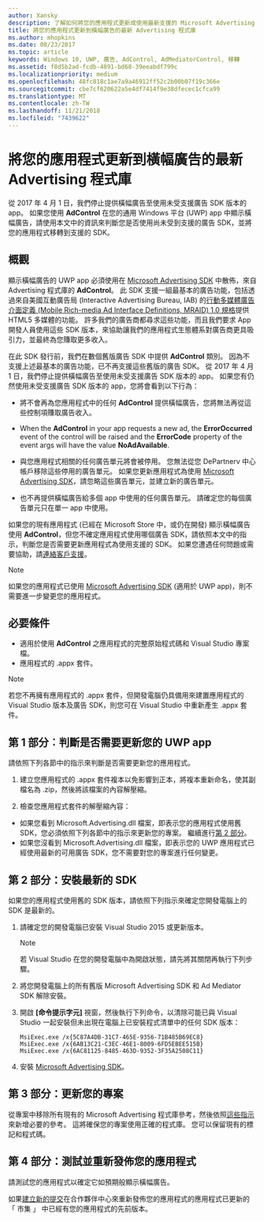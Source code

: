 ```yaml
---
author: Xansky
description: 了解如何將您的應用程式更新成使用最新支援的 Microsoft Advertising 程式庫，並確定您的應用程式會繼續接收橫幅廣告。
title: 將您的應用程式更新到橫幅廣告的最新 Advertising 程式庫
ms.author: mhopkins
ms.date: 08/23/2017
ms.topic: article
keywords: Windows 10, UWP, 廣告, AdControl, AdMediatorControl, 移轉
ms.assetid: f8d5b2ad-fcdb-4891-bd68-39eeabdf799c
ms.localizationpriority: medium
ms.openlocfilehash: 48fc818c1ae7a9a46912ff52c2b00b07f19c366e
ms.sourcegitcommit: cbe7cf620622a5e4df7414f9e38dfecec1cfca99
ms.translationtype: MT
ms.contentlocale: zh-TW
ms.lasthandoff: 11/21/2018
ms.locfileid: "7439622"
---
```

# <a name="update-your-app-to-the-latest-advertising-libraries-for-banner-ads"></a>將您的應用程式更新到橫幅廣告的最新 Advertising 程式庫

從 2017 年 4 月 1 日，我們停止提供橫幅廣告至使用未受支援廣告 SDK 版本的 app。 如果您使用 **AdControl** 在您的通用 Windows 平台 (UWP) app 中顯示橫幅廣告，請使用本文中的資訊來判斷您是否使用尚未受到支援的廣告 SDK，並將您的應用程式移轉到支援的 SDK。

## <a name="overview"></a>概觀

顯示橫幅廣告的 UWP app 必須使用在 [Microsoft Advertising SDK](http://aka.ms/ads-sdk-uwp) 中散佈，來自 Advertising 程式庫的 **AdControl**。 此 SDK 支援一組最基本的廣告功能，包括透過來自美國互動廣告局 (Interactive Advertising Bureau, IAB) 的[行動多媒體廣告介面定義 (Mobile Rich-media Ad Interface Definitions, MRAID) 1.0 規格](http://www.iab.com/wp-content/uploads/2015/08/IAB_MRAID_VersionOne.pdf)提供 HTML5 多媒體的功能。 許多我們的廣告商都尋求這些功能，而且我們要求 App 開發人員使用這些 SDK 版本，來協助讓我們的應用程式生態體系對廣告商更具吸引力，並最終為您賺取更多收入。

在此 SDK 發行前，我們在數個舊版廣告 SDK 中提供 **AdControl** 類別。 因為不支援上述最基本的廣告功能，已不再支援這些舊版的廣告 SDK。 從 2017 年 4 月 1 日，我們停止提供橫幅廣告至使用未受支援廣告 SDK 版本的 app。 如果您有仍然使用未受支援廣告 SDK 版本的 app，您將會看到以下行為：

* 將不會再為您應用程式中的任何 **AdControl** 提供橫幅廣告，您將無法再從這些控制項賺取廣告收入。

* When the **AdControl** in your app requests a new ad, the **ErrorOccurred** event of the control will be raised and the **ErrorCode** property of the event args will have the value **NoAdAvailable**.

* 與您應用程式相關的任何廣告單元將會被停用。 您無法從您 DePartnerv 中心帳戶移除這些停用的廣告單元。 如果您更新應用程式為使用 [Microsoft Advertising SDK](http://aka.ms/ads-sdk-uwp)，請忽略這些廣告單元，並建立新的廣告單元。

* 也不再提供橫幅廣告給多個 app 中使用的任何廣告單元。 請確定您的每個廣告單元只在單一 app 中使用。

如果您的現有應用程式 (已經在 Microsoft Store 中，或仍在開發) 顯示橫幅廣告使用 **AdControl**，但您不確定應用程式使用哪個廣告 SDK，請依照本文中的指示，判斷您是否需要更新應用程式為使用支援的 SDK。 如果您遭遇任何問題或需要協助，請[連絡客戶支援](http://go.microsoft.com/fwlink/?LinkId=393643)。

> [!NOTE]
> 如果您的應用程式已使用 [Microsoft Advertising SDK](http://aka.ms/ads-sdk-uwp) (適用於 UWP app)，則不需要進一步變更您的應用程式。

## <a name="prerequisites"></a>必要條件

* 適用於使用 **AdControl** 之應用程式的完整原始程式碼和 Visual Studio 專案檔。
* 應用程式的 .appx 套件。

> [!NOTE]
> 若您不再擁有應用程式的 .appx 套件，但開發電腦仍具備用來建置應用程式的 Visual Studio 版本及廣告 SDK，則您可在 Visual Studio 中重新產生 .appx 套件。

<span id="part-1" />

## <a name="part-1-determine-whether-you-need-to-update-your-uwp-app"></a>第 1 部分︰判斷是否需要更新您的 UWP app

請依照下列各節中的指示來判斷是否需要更新您的應用程式。

1. 建立您應用程式的 .appx 套件複本以免影響到正本，將複本重新命名，使其副檔名為 .zip，然後將該檔案的內容解壓縮。

2. 檢查您應用程式套件的解壓縮內容：
  * 如果您看到 Microsoft.Advertising.dll 檔案，即表示您的應用程式使用舊 SDK，您必須依照下列各節中的指示來更新您的專案。 繼續進行[第 2 部分](update-your-app-to-the-latest-advertising-libraries.md#part-2)。
  * 如果您沒看到 Microsoft.Advertising.dll 檔案，即表示您的 UWP 應用程式已經使用最新的可用廣告 SDK，您不需要對您的專案進行任何變更。


<span id="part-2" />

## <a name="part-2-install-the-latest-sdk"></a>第 2 部分：安裝最新的 SDK

如果您的應用程式使用舊的 SDK 版本，請依照下列指示來確定您開發電腦上的 SDK 是最新的。

1. 請確定您的開發電腦已安裝 Visual Studio 2015 或更新版本。
    > [!NOTE]
    > 若 Visual Studio 在您的開發電腦中為開啟狀態，請先將其關閉再執行下列步驟。

1.  將您開發電腦上的所有舊版 Microsoft Advertising SDK 和 Ad Mediator SDK 解除安裝。

2.  開啟 **\[命令提示字元\]** 視窗，然後執行下列命令，以清除可能已與 Visual Studio 一起安裝但未出現在電腦上已安裝程式清單中的任何 SDK 版本：
    ```syntax
    MsiExec.exe /x{5C87A4DB-31C7-465E-9356-71B485B69EC8}
    MsiExec.exe /x{6AB13C21-C3EC-46E1-8009-6FD5EBEE515B}
    MsiExec.exe /x{6AC81125-8485-463D-9352-3F35A2508C11}
    ```

3.  安裝 [Microsoft Advertising SDK](http://aka.ms/ads-sdk-uwp)。

## <a name="part-3-update-your-project"></a>第 3 部分：更新您的專案

從專案中移除所有現有的 Microsoft Advertising 程式庫參考，然後依照[這些指示](install-the-microsoft-advertising-libraries.md#reference)來新增必要的參考。 這將確保您的專案使用正確的程式庫。 您可以保留現有的標記和程式碼。

## <a name="part-4-test-and-republish-your-app"></a>第 4 部分：測試並重新發佈您的應用程式

請測試您的應用程式以確定它如預期般顯示橫幅廣告。

如果[建立新的提交](../publish/app-submissions.md)在合作夥伴中心來重新發佈您的應用程式的應用程式已更新的 「 市集 」 中已經有您的應用程式的先前版本。
